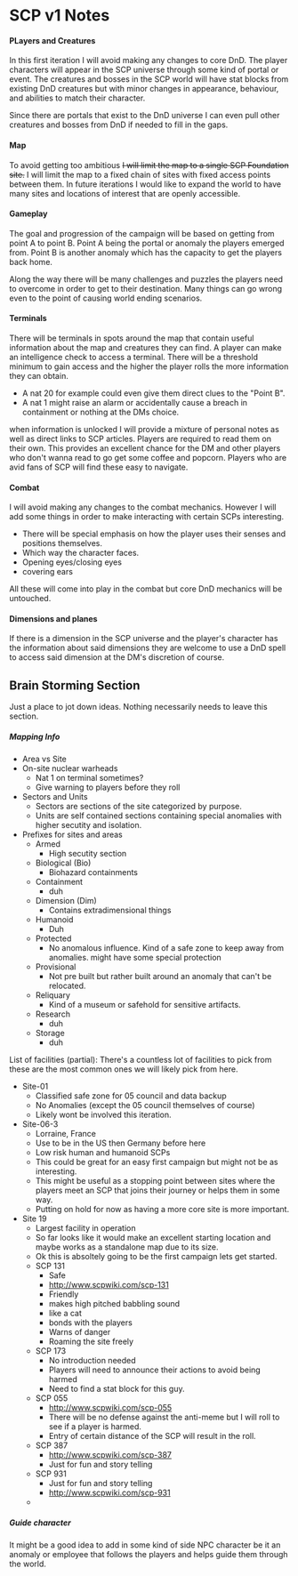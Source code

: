 # SCP v1 Notes
#### PLayers and Creatures
In this first iteration I will avoid making any changes to core DnD. The player characters will appear in the SCP universe through some kind of portal or event.
The creatures and bosses in the SCP world will have stat blocks from existing DnD creatures but with minor changes in appearance, behaviour, and abilities to match their character. 

Since there are portals that exist to the DnD universe I can even pull other creatures and bosses from DnD if needed to fill in the gaps.

#### Map
To avoid getting too ambitious ~~I will limit the map to a single SCP Foundation site.~~ I will limit the map to a fixed chain of sites with fixed access points between them. In future iterations I would like to expand the world to have many sites and locations of interest that are openly accessible. 

#### Gameplay
The goal and progression of the campaign will be based on getting from point A to point B. Point A being the portal or anomaly the players emerged from. Point B is another anomaly which has the capacity to get the players back home. 

Along the way there will be many challenges and puzzles the players need to overcome in order to get to their destination. Many things can go wrong even to the point of causing world ending scenarios. 

#### Terminals
There will be terminals in spots around the map that contain useful information about the map and creatures they can find. A player can make an intelligence check to access a terminal. There will be a threshold minimum to gain access and the higher the player rolls the more information they can obtain. 

- A nat 20 for example could even give them direct clues to the "Point B".
- A nat 1 might raise an alarm or accidentally cause a breach in containment or nothing at the DMs choice. 

when information is unlocked I will provide a mixture of personal notes as well as direct links to SCP articles. Players are required to read them on their own. This provides an excellent chance for the DM and other players who don't wanna read to go get some coffee and popcorn. Players who are avid fans of SCP will find these easy to navigate. 

#### Combat

I will avoid making any changes to the combat mechanics. However I will add some things in order to make interacting with certain SCPs interesting. 

- There will be special emphasis on how the player uses their senses and positions themselves. 
- Which way the character faces. 
- Opening eyes/closing eyes
- covering ears

All these will come into play in the combat but core DnD mechanics will be untouched. 

#### Dimensions and planes

If there is a dimension in the SCP universe and the player's character has the information about said dimensions they are welcome to use a DnD spell to access said dimension at the DM's discretion of course. 


## Brain Storming Section
Just a place to jot down ideas. Nothing necessarily needs to leave this section. 

##### Mapping Info
- Area vs Site
- On-site nuclear warheads
  - Nat 1 on terminal sometimes?
  - Give warning to players before they roll
- Sectors and Units
  - Sectors are sections of the site categorized by purpose.
  - Units are self contained sections containing special anomalies with higher secutity and isolation. 
- Prefixes for sites and areas
  - Armed
    - High secutity section
  - Biological (Bio)
    - Biohazard containments
  - Containment
    - duh
  - Dimension (Dim)
    - Contains extradimensional things
  - Humanoid
    - Duh
  - Protected
    - No anomalous influence. Kind of a safe zone to keep away from anomalies. might have some special protection
  - Provisional
    - Not pre built but rather built around an anomaly that can't be relocated. 
  - Reliquary
    - Kind of a museum or safehold for sensitive artifacts. 
  - Research
    - duh
  - Storage
    - duh

List of facilities (partial):
There's a countless lot of facilities to pick from these are the most common ones we will likely pick from here. 

- Site-01
  - Classified safe zone for 05 council and data backup
  - No Anomalies (except the 05 council themselves of course)
  - Likely wont be involved this iteration.
- Site-06-3
  - Lorraine, France
  - Use to be in the US then Germany before here
  - Low risk human and humanoid SCPs
  - This could be great for an easy first campaign but might not be as interesting.
  - This might be useful as a stopping point between sites where the players meet an SCP that joins their journey or helps them in some way. 
  - Putting on hold for now as having a more core site is more important. 
- Site 19
  - Largest facility in operation
  - So far looks like it would make an excellent starting location and maybe works as a standalone map due to its size.
  - Ok this is absoltely going to be the first campaign lets get started.
  - SCP 131
    - Safe
    - http://www.scpwiki.com/scp-131
    - Friendly
    - makes high pitched babbling sound 
    - like a cat
    - bonds with the players
    - Warns of danger
    - Roaming the site freely
  - SCP 173 
    - No introduction needed
    - Players will need to announce their actions to avoid being harmed
    - Need to find a stat block for this guy. 
  - SCP 055
    - http://www.scpwiki.com/scp-055
    - There will be no defense against the anti-meme but I will roll to see if a player is harmed.
    - Entry of certain distance of the SCP will result in the roll. 
  - SCP 387
    - http://www.scpwiki.com/scp-387
    - Just for fun and story telling
  - SCP 931
    - Just for fun and story telling
    - http://www.scpwiki.com/scp-931
  - 


##### Guide character
It might be a good idea to add in some kind of side NPC character be it an anomaly or employee that follows the players and helps guide them through the world. 